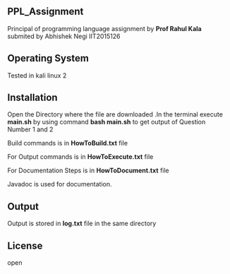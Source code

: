 ## PPL_Assignment

Principal of programming language assignment  by **Prof Rahul Kala**  submited by Abhishek Negi IIT2015126

## Operating System
Tested in kali linux 2

## Installation
Open the Directory where the file are downloaded .In the terminal execute **main.sh** by using command **bash main.sh** to get output of Question Number 1 and 2 

Build commands is in  **HowToBuild.txt** file

For Output commands is in **HowToExecute.txt** file

For Documentation Steps is in **HowToDocument.txt** file

Javadoc is used for documentation.


## Output
Output is stored in **log.txt** file in the same directory 

## License
 open 
